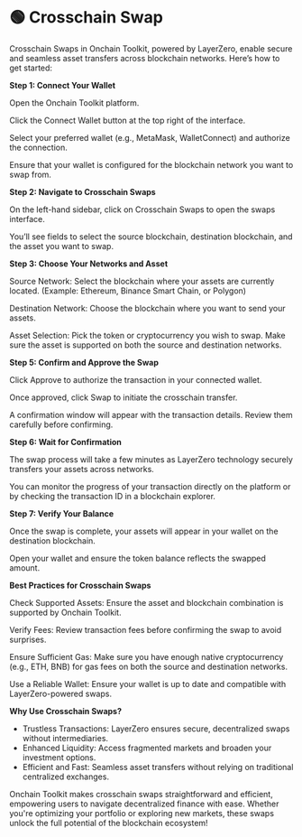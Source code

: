 # 🟢 Crosschain Swap

Crosschain Swaps in Onchain Toolkit, powered by LayerZero, enable secure and seamless asset transfers across blockchain networks. Here’s how to get started:

**Step 1: Connect Your Wallet**

Open the Onchain Toolkit platform.

Click the Connect Wallet button at the top right of the interface.

Select your preferred wallet (e.g., MetaMask, WalletConnect) and authorize the connection.

Ensure that your wallet is configured for the blockchain network you want to swap from.

**Step 2: Navigate to Crosschain Swaps**

On the left-hand sidebar, click on Crosschain Swaps to open the swaps interface.

You’ll see fields to select the source blockchain, destination blockchain, and the asset you want to swap.

**Step 3: Choose Your Networks and Asset**

Source Network: Select the blockchain where your assets are currently located. (Example: Ethereum, Binance Smart Chain, or Polygon)

Destination Network: Choose the blockchain where you want to send your assets.

Asset Selection: Pick the token or cryptocurrency you wish to swap. Make sure the asset is supported on both the source and destination networks.

**Step 5: Confirm and Approve the Swap**

Click Approve to authorize the transaction in your connected wallet.

Once approved, click Swap to initiate the crosschain transfer.

A confirmation window will appear with the transaction details. Review them carefully before confirming.

**Step 6: Wait for Confirmation**

The swap process will take a few minutes as LayerZero technology securely transfers your assets across networks.

You can monitor the progress of your transaction directly on the platform or by checking the transaction ID in a blockchain explorer.

**Step 7: Verify Your Balance**

Once the swap is complete, your assets will appear in your wallet on the destination blockchain.

Open your wallet and ensure the token balance reflects the swapped amount.

**Best Practices for Crosschain Swaps**

Check Supported Assets: Ensure the asset and blockchain combination is supported by Onchain Toolkit.

Verify Fees: Review transaction fees before confirming the swap to avoid surprises.

Ensure Sufficient Gas: Make sure you have enough native cryptocurrency (e.g., ETH, BNB) for gas fees on both the source and destination networks.

Use a Reliable Wallet: Ensure your wallet is up to date and compatible with LayerZero-powered swaps.

**Why Use Crosschain Swaps?**

* Trustless Transactions: LayerZero ensures secure, decentralized swaps without intermediaries.
* Enhanced Liquidity: Access fragmented markets and broaden your investment options.
* Efficient and Fast: Seamless asset transfers without relying on traditional centralized exchanges.

Onchain Toolkit makes crosschain swaps straightforward and efficient, empowering users to navigate decentralized finance with ease. Whether you're optimizing your portfolio or exploring new markets, these swaps unlock the full potential of the blockchain ecosystem!
